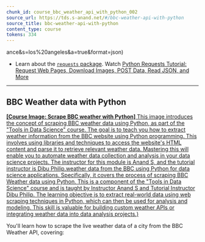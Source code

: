 ```yaml
---
chunk_id: course_bbc_weather_api_with_python_002
source_url: https://tds.s-anand.net/#/bbc-weather-api-with-python
source_title: bbc-weather-api-with-python
content_type: course
tokens: 334
---
```


ance&s=los%20angeles&a=true&format=json)
- Learn about the [`requests` package](https://docs.python-requests.org/en/latest/user/quickstart/). Watch [Python Requests Tutorial: Request Web Pages, Download Images, POST Data, Read JSON, and More](https://youtu.be/tb8gHvYlCFs)

---

## BBC Weather data with Python

[**[Course Image: Scrape BBC weather with Python]** This image introduces the concept of scraping BBC weather data using Python, as part of the "Tools in Data Science" course. The goal is to teach you how to extract weather information from the BBC website using Python programming. This involves using libraries and techniques to access the website's HTML content and parse it to retrieve relevant weather data. Mastering this will enable you to automate weather data collection and analysis in your data science projects. The instructor for this module is Anand S, and the tutorial instructor is Dibu Philip.weather data from the BBC using Python for data science applications. Specifically, it covers the process of scraping BBC Weather data using Python. This is a component of the "Tools in Data Science" course and is taught by Instructor Anand S and Tutorial Instructor Dibu Philip. The learning objective is to extract real-world data using web scraping techniques in Python, which can then be used for analysis and modeling. This skill is valuable for building custom weather APIs or integrating weather data into data analysis projects.)](https://youtu.be/Uc4DgQJDRoI)

You'll learn how to scrape the live weather data of a city from the BBC Weather API, covering:
